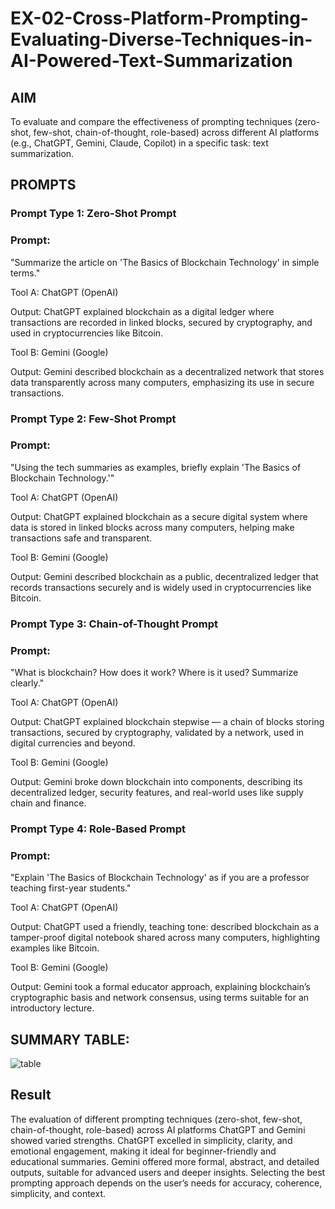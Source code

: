 # EX-02-Cross-Platform-Prompting-Evaluating-Diverse-Techniques-in-AI-Powered-Text-Summarization

## AIM
To evaluate and compare the effectiveness of prompting techniques (zero-shot, few-shot, chain-of-thought, role-based) across different AI platforms (e.g., ChatGPT, Gemini, Claude, Copilot) in a specific task: text summarization.

## PROMPTS
### Prompt Type 1: Zero-Shot Prompt
### Prompt:
"Summarize the article on 'The Basics of Blockchain Technology' in simple terms."

Tool A: ChatGPT (OpenAI)

Output:
ChatGPT explained blockchain as a digital ledger where transactions are recorded in linked blocks, secured by cryptography, and used in cryptocurrencies like Bitcoin.

Tool B: Gemini (Google)

Output:
Gemini described blockchain as a decentralized network that stores data transparently across many computers, emphasizing its use in secure transactions.

### Prompt Type 2: Few-Shot Prompt
### Prompt:
"Using the tech summaries as examples, briefly explain 'The Basics of Blockchain Technology.'"

Tool A: ChatGPT (OpenAI)

Output:
ChatGPT explained blockchain as a secure digital system where data is stored in linked blocks across many computers, helping make transactions safe and transparent.

Tool B: Gemini (Google)

Output:
Gemini described blockchain as a public, decentralized ledger that records transactions securely and is widely used in cryptocurrencies like Bitcoin.

### Prompt Type 3: Chain-of-Thought Prompt
### Prompt:
"What is blockchain? How does it work? Where is it used? Summarize clearly."

Tool A: ChatGPT (OpenAI)

Output:
ChatGPT explained blockchain stepwise — a chain of blocks storing transactions, secured by cryptography, validated by a network, used in digital currencies and beyond.

Tool B: Gemini (Google)

Output:
Gemini broke down blockchain into components, describing its decentralized ledger, security features, and real-world uses like supply chain and finance.

### Prompt Type 4: Role-Based Prompt
### Prompt:
"Explain 'The Basics of Blockchain Technology' as if you are a professor teaching first-year students."

Tool A: ChatGPT (OpenAI)

Output:
ChatGPT used a friendly, teaching tone: described blockchain as a tamper-proof digital notebook shared across many computers, highlighting examples like Bitcoin.

Tool B: Gemini (Google)

Output:
Gemini took a formal educator approach, explaining blockchain’s cryptographic basis and network consensus, using terms suitable for an introductory lecture.

## SUMMARY TABLE:
![table](https://github.com/user-attachments/assets/771e1028-1446-4611-895f-f29239f60919)

## Result
The evaluation of different prompting techniques (zero-shot, few-shot, chain-of-thought, role-based) across AI platforms ChatGPT and Gemini showed varied strengths. ChatGPT excelled in simplicity, clarity, and emotional engagement, making it ideal for beginner-friendly and educational summaries. Gemini offered more formal, abstract, and detailed outputs, suitable for advanced users and deeper insights. Selecting the best prompting approach depends on the user’s needs for accuracy, coherence, simplicity, and context.
